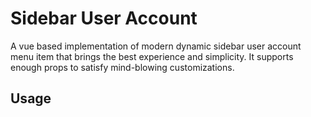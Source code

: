 # Sidebar User Account
A vue based implementation of modern dynamic sidebar user account menu item that brings the best experience and simplicity.
It supports enough props to satisfy mind-blowing customizations.

## Usage
